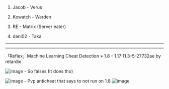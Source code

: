 1. Jacob - Verus

2. Kowatch - Warden

3. RE - Matrix (Server eater)

4. dani02 - Taka

-----------------------------------
-----------------------------------

「Reflex」Machine Learning Cheat Detection » 1.8 - 1.17 11.3-5-27732ae by retardio 

![image](https://user-images.githubusercontent.com/88956343/131195692-953ddb82-30d5-4e52-88bc-d609e178e07e.png) - So falses (It does tho)


![image](https://user-images.githubusercontent.com/88956343/131195711-19e3f87c-0da3-44d4-b0d1-5b86d5338952.png) - Pvp anticheat that says to not run on 1.8 ![image](https://user-images.githubusercontent.com/88956343/131195733-ed9f541c-5943-4311-835a-ec17eea6ffdf.png)



